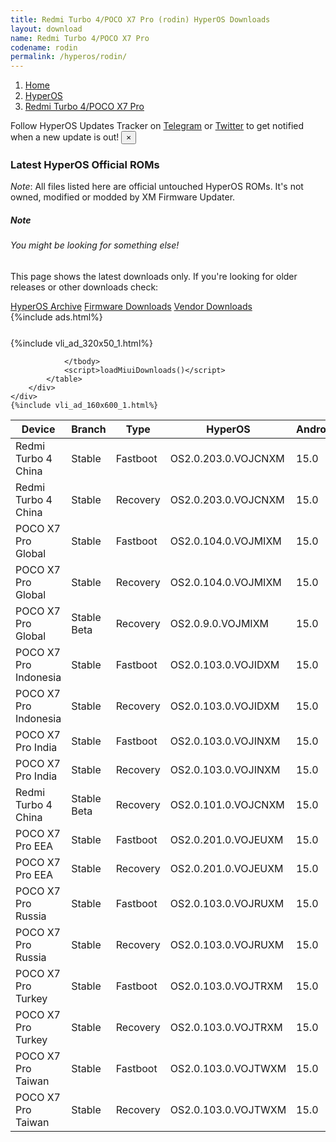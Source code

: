 ```yaml
---
title: Redmi Turbo 4/POCO X7 Pro (rodin) HyperOS Downloads
layout: download
name: Redmi Turbo 4/POCO X7 Pro
codename: rodin
permalink: /hyperos/rodin/
---
```

<nav aria-label="breadcrumb">
    <ol class="breadcrumb">
        <li class="breadcrumb-item"><a href="/">Home</a></li>
        <li class="breadcrumb-item"><a href="/hyperos/">HyperOS</a></li>
        <li class="breadcrumb-item active" aria-current="page"><a href="/hyperos/rodin/">Redmi Turbo 4/POCO X7 Pro</a></li>
    </ol>
</nav>
<div class="alert alert-primary alert-dismissible fade show" role="alert">
    Follow HyperOS Updates Tracker on <a href="https://t.me/MIUIUpdatesTracker" class="alert-link">Telegram</a>
     or <a href="https://twitter.com/MiFwUpdater" class="alert-link">Twitter</a> to get notified when a new update is out!
    <button type="button" class="close" data-dismiss="alert" aria-label="Close">
        <span aria-hidden="true">&times;</span>
    </button>
</div>

### Latest HyperOS Official ROMs
*Note*: All files listed here are official untouched HyperOS ROMs. It's not owned, modified or modded by XM Firmware Updater.
<div class="card">
  <div class="card-body">
    <h5 class="card-title">Note</h5>
    <h6 class="card-subtitle mb-2 text-muted">You might be looking for something else!</h6>
    <p class="card-text">This page shows the latest downloads only.
     If you're looking for older releases or other downloads check:</p>
    <a href="/archive/hyperos/rodin/" class="card-link">HyperOS Archive</a>
    <a href="/firmware/rodin/" class="card-link">Firmware Downloads</a>
    <a href="/vendor/rodin/" class="card-link">Vendor Downloads</a>
  </div>
</div>
{%include ads.html%}
<div class="row justify-content-center">
    <div class="col-10">
        <div class="table-responsive-md" style="margin-top: 25px;">
            {%include vli_ad_320x50_1.html%}
            <table id="miui" class="display dt-responsive nowrap compact table table-striped table-hover table-sm">
                <thead class="thead-dark">
                    <tr>
                        <th data-ref="device">Device</th>
                        <th data-ref="branch">Branch</th>
                        <th data-ref="type">Type</th>
                        <th data-ref="miui">HyperOS</th>
                        <th data-ref="android">Android</th>
                        <th data-ref="size">Size</th>
                        <th data-ref="size">Date</th>
                        <th data-ref="link">Link</th>
                    </tr>
                </thead>
                <tbody>
                <tr><td>Redmi Turbo 4 China</td><td>Stable</td><td>Fastboot</td><td>OS2.0.203.0.VOJCNXM</td><td>15.0</td><td>9.2 GB</td><td>2025-05-29</td><td><a href="/hyperos/rodin/stable/OS2.0.203.0.VOJCNXM/">Download</a></td></tr>
<tr><td>Redmi Turbo 4 China</td><td>Stable</td><td>Recovery</td><td>OS2.0.203.0.VOJCNXM</td><td>15.0</td><td>7.1 GB</td><td>2025-06-04</td><td><a href="/hyperos/rodin/stable/OS2.0.203.0.VOJCNXM/">Download</a></td></tr>
<tr><td>POCO X7 Pro Global</td><td>Stable</td><td>Fastboot</td><td>OS2.0.104.0.VOJMIXM</td><td>15.0</td><td>9.4 GB</td><td>2025-05-27</td><td><a href="/hyperos/rodin/stable/OS2.0.104.0.VOJMIXM/">Download</a></td></tr>
<tr><td>POCO X7 Pro Global</td><td>Stable</td><td>Recovery</td><td>OS2.0.104.0.VOJMIXM</td><td>15.0</td><td>6.0 GB</td><td>2025-06-06</td><td><a href="/hyperos/rodin/stable/OS2.0.104.0.VOJMIXM/">Download</a></td></tr>
<tr><td>POCO X7 Pro Global</td><td>Stable Beta</td><td>Recovery</td><td>OS2.0.9.0.VOJMIXM</td><td>15.0</td><td>5.9 GB</td><td>2025-02-05</td><td><a href="/hyperos/rodin/stable beta/OS2.0.9.0.VOJMIXM/">Download</a></td></tr>
<tr><td>POCO X7 Pro Indonesia</td><td>Stable</td><td>Fastboot</td><td>OS2.0.103.0.VOJIDXM</td><td>15.0</td><td>8.6 GB</td><td>2025-06-04</td><td><a href="/hyperos/rodin/stable/OS2.0.103.0.VOJIDXM/">Download</a></td></tr>
<tr><td>POCO X7 Pro Indonesia</td><td>Stable</td><td>Recovery</td><td>OS2.0.103.0.VOJIDXM</td><td>15.0</td><td>6.0 GB</td><td>2025-06-11</td><td><a href="/hyperos/rodin/stable/OS2.0.103.0.VOJIDXM/">Download</a></td></tr>
<tr><td>POCO X7 Pro India</td><td>Stable</td><td>Fastboot</td><td>OS2.0.103.0.VOJINXM</td><td>15.0</td><td>7.8 GB</td><td>2025-06-04</td><td><a href="/hyperos/rodin/stable/OS2.0.103.0.VOJINXM/">Download</a></td></tr>
<tr><td>POCO X7 Pro India</td><td>Stable</td><td>Recovery</td><td>OS2.0.103.0.VOJINXM</td><td>15.0</td><td>5.8 GB</td><td>2025-06-11</td><td><a href="/hyperos/rodin/stable/OS2.0.103.0.VOJINXM/">Download</a></td></tr>
<tr><td>Redmi Turbo 4 China</td><td>Stable Beta</td><td>Recovery</td><td>OS2.0.101.0.VOJCNXM</td><td>15.0</td><td>7.1 GB</td><td>2025-01-24</td><td><a href="/hyperos/rodin/stable beta/OS2.0.101.0.VOJCNXM/">Download</a></td></tr>
<tr><td>POCO X7 Pro EEA</td><td>Stable</td><td>Fastboot</td><td>OS2.0.201.0.VOJEUXM</td><td>15.0</td><td>8.8 GB</td><td>2025-06-17</td><td><a href="/hyperos/rodin/stable/OS2.0.201.0.VOJEUXM/">Download</a></td></tr>
<tr><td>POCO X7 Pro EEA</td><td>Stable</td><td>Recovery</td><td>OS2.0.201.0.VOJEUXM</td><td>15.0</td><td>6.0 GB</td><td>2025-06-19</td><td><a href="/hyperos/rodin/stable/OS2.0.201.0.VOJEUXM/">Download</a></td></tr>
<tr><td>POCO X7 Pro Russia</td><td>Stable</td><td>Fastboot</td><td>OS2.0.103.0.VOJRUXM</td><td>15.0</td><td>9.4 GB</td><td>2025-06-04</td><td><a href="/hyperos/rodin/stable/OS2.0.103.0.VOJRUXM/">Download</a></td></tr>
<tr><td>POCO X7 Pro Russia</td><td>Stable</td><td>Recovery</td><td>OS2.0.103.0.VOJRUXM</td><td>15.0</td><td>5.9 GB</td><td>2025-06-11</td><td><a href="/hyperos/rodin/stable/OS2.0.103.0.VOJRUXM/">Download</a></td></tr>
<tr><td>POCO X7 Pro Turkey</td><td>Stable</td><td>Fastboot</td><td>OS2.0.103.0.VOJTRXM</td><td>15.0</td><td>8.4 GB</td><td>2025-06-04</td><td><a href="/hyperos/rodin/stable/OS2.0.103.0.VOJTRXM/">Download</a></td></tr>
<tr><td>POCO X7 Pro Turkey</td><td>Stable</td><td>Recovery</td><td>OS2.0.103.0.VOJTRXM</td><td>15.0</td><td>6.0 GB</td><td>2025-06-11</td><td><a href="/hyperos/rodin/stable/OS2.0.103.0.VOJTRXM/">Download</a></td></tr>
<tr><td>POCO X7 Pro Taiwan</td><td>Stable</td><td>Fastboot</td><td>OS2.0.103.0.VOJTWXM</td><td>15.0</td><td>7.8 GB</td><td>2025-06-04</td><td><a href="/hyperos/rodin/stable/OS2.0.103.0.VOJTWXM/">Download</a></td></tr>
<tr><td>POCO X7 Pro Taiwan</td><td>Stable</td><td>Recovery</td><td>OS2.0.103.0.VOJTWXM</td><td>15.0</td><td>5.9 GB</td><td>2025-06-11</td><td><a href="/hyperos/rodin/stable/OS2.0.103.0.VOJTWXM/">Download</a></td></tr>

                </tbody>
                <script>loadMiuiDownloads()</script>
            </table>
        </div>
    </div>
    {%include vli_ad_160x600_1.html%}
</div>
